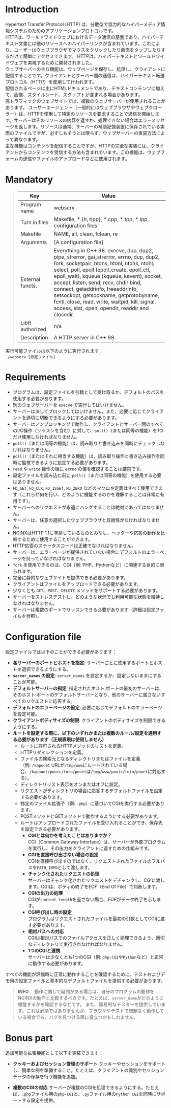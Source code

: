 # Introduction
Hypertext Transfer Protocol (HTTP) は、分散型で協力的なハイパーメディア情報システムのためのアプリケーションプロトコルです。  
HTTPは、ワールドワイドウェブにおけるデータ通信の基盤であり、ハイパーテキスト文書には他のリソースへのハイパーリンクが含まれています。これにより、ユーザーはウェブブラウザでマウスをクリックしたり画面をタップしたりするだけで簡単にアクセスできます。
HTTPは、ハイパーテキストとワールドワイドウェブを実現するために開発されました。  
ウェブサーバーの主な機能は、ウェブページを保存し、処理し、クライアントに配信することです。クライアントとサーバー間の通信は、ハイパーテキスト転送プロトコル（HTTP）を使用して行われます。  
配信されるページは主にHTMLドキュメントであり、テキストコンテンツに加えて、画像、スタイルシート、スクリプトが含まれる場合があります。  
高トラフィックのウェブサイトでは、複数のウェブサーバーが使用されることがあります。
ユーザーエージェント（一般的にはウェブブラウザやウェブクローラー）は、HTTPを使用して特定のリソースを要求することで通信を開始します。サーバーはそのリソースの内容を返すか、処理できない場合はエラーメッセージを返します。リソースは通常、サーバーの補助記憶装置に保存されている実際のファイルですが、必ずしもそうとは限らず、ウェブサーバーの実装方法によって異なります。  
主な機能はコンテンツを配信することですが、HTTPの完全な実装には、クライアントからコンテンツを受信する方法も含まれています。この機能は、ウェブフォームの送信やファイルのアップロードなどに使用されます。  

# Mandatory
>Key | Value
>--- | ---
>Program name|webserv
>Turn in files|Makefile, *.{h, hpp}, *.cpp, *.tpp, *.ipp, configuration files
>Makefile|NAME, all, clean, fclean, re
>Arguments|[A configuration file]
>External functs.|Everything in C++ 98. execve, dup, dup2, pipe, strerror, gai_strerror, errno, dup, dup2, fork, socketpair, htons, htonl, ntohs, ntohl, select, poll, epoll (epoll_create, epoll_ctl, epoll_wait), kqueue (kqueue, kevent), socket, accept, listen, send, recv, chdir bind, connect, getaddrinfo, freeaddrinfo, setsockopt, getsockname, getprotobyname, fcntl, close, read, write, waitpid, kill, signal, access, stat, open, opendir, readdir and closedir.
>Libft authorized|n/a
>Description|A HTTP server in C++ 98

実行可能ファイルは以下のように実行されます：  
`./webserv [設定ファイル]`

# Requirements
- プログラムは、設定ファイルを引数として受け取るか、デフォルトのパスを使用する必要があります。
- 別のウェブサーバーを `execve` で実行してはいけません。
- サーバーは決してブロックしてはいけません。また、必要に応じてクライアントを適切に切断できるようにする必要があります。
- サーバーはノンブロッキングで動作し、クライアントとサーバー間のすべてのI/O操作（リッスンを含む）に対して、`poll()`（または同等の機能）を1つだけ使用しなければなりません。
- `poll()`（または同等の機能）は、読み取りと書き込みを同時にチェックしなければなりません。
- `poll()`（またはそれに相当する機能）は、読み取り操作と書き込み操作を同時に監視できるように設定する必要があります。
- `read` や `write` 操作の後に `errno` の値を確認することは厳禁です。
- 設定ファイルを読み込む前に `poll()`（または同等の機能）を使用する必要はありません。
- `FD_SET`, `FD_CLR`, `FD_ISSET`, `FD_ZERO` などのマクロや定義はすべて使用できます（これらが何を行い、どのように機能するのかを理解することは非常に有用です）。
- サーバーへのリクエストが永遠にハングすることは絶対にあってはなりません。
- サーバーは、任意の選択したウェブブラウザと互換性がなければなりません。
- NGINXはHTTP 1.1に準拠しているものとみなし、ヘッダーや応答の動作を比較するために使用することができます。
- HTTP応答のステータスコードは正確でなければなりません。
- サーバーは、エラーページが提供されていない場合にデフォルトのエラーページを持っていなければなりません。
- `fork` を使用できるのは、CGI（例: PHP、Pythonなど）に関連する目的に限られます。
- 完全に静的なウェブサイトを提供できる必要があります。
- クライアントはファイルをアップロードできる必要があります。
- 少なくとも `GET`、`POST`、`DELETE` メソッドをサポートする必要があります。
- サーバーをストレステストし、どのような状況でも利用可能な状態を維持しなければなりません。
- サーバーは複数のポートでリッスンできる必要があります（詳細は設定ファイルを参照）。

# Configuration file
設定ファイルでは以下のことができる必要があります：
- **各サーバーのポートとホストを指定**: サーバーごとに使用するポートとホストを選択できるようにする。
- **`server_names` の設定**: `server_names` を設定するか、設定しないままにすることが可能。
- **デフォルトサーバーの指定**: 指定されたホスト:ポートの最初のサーバーは、そのホスト:ポートのデフォルトサーバーとなり、他のサーバーに属さないすべてのリクエストに応答する。
- **デフォルトのエラーページの設定**: 必要に応じてデフォルトのエラーページを設定可能。
- **クライアントボディサイズの制限**: クライアントのボディサイズを制限できるようにする。
- **ルートを設定する際に、以下のいずれかまたは複数のルール/設定を適用する必要があります（正規表現は使用しません）**
  - ルートに許可されるHTTPメソッドのリストを定義。
  - HTTPリダイレクションを定義。
  - ファイルの検索元となるディレクトリまたはファイルを定義  
  （例: `/kapouet` URLが`/tmp/www`にルートされている場合、`/kapouet/pouic/toto/pouet`は`/tmp/www/pouic/toto/pouet`に対応する）。
  - ディレクトリリスト表示をオンまたはオフに設定。
  - リクエストがディレクトリの場合に応答するデフォルトファイルを設定する必要があります。
  - 特定のファイル拡張子（例: `.php`）に基づいてCGIを実行する必要があります。
  - POSTメソッドとGETメソッドで動作するようにする必要があります。
  - ルートはアップロードされたファイルを受け入れることができ、保存先を設定できる必要があります。
    - **CGIとは何かを考えたことはありますか？**  
    CGI（Common Gateway Interface）は、サーバーが外部プログラムを実行し、その出力をクライアントに返すための仕組みです。
    - **CGIを直接呼び出さない場合の設定**  
    CGIを直接呼び出すのではなく、リクエストされたファイルのフルパスを`PATH_INFO`として渡します。
    - **チャンク化されたリクエストの処理**  
    サーバーはチャンク化されたリクエストをデチャンクし、CGIに渡します。CGIは、ボディの終了をEOF（End Of File）で判断します。
    - **CGIの出力の処理**  
    CGIが`content_length`を返さない場合、EOFがデータ終了を示します。
    - **CGI呼び出し時の設定**  
    プログラムはリクエストされたファイルを最初の引数としてCGIに渡す必要があります。
    - **相対パスへの対応**  
    CGIは相対パスでのファイルアクセスを正しく処理できるよう、適切なディレクトリで実行されなければなりません。
    - **1つのCGIと連携**  
    サーバーは少なくとも1つのCGI（例: `php-CGI`や`Python`など）と正常に動作する必要があります。

すべての機能が評価時に正常に動作することを確認するために、テストおよびデモ用の設定ファイルと基本的なデフォルトファイルを提供する必要があります。
> **INFO**： 動作に関して疑問がある場合は、自分のプログラムの動作をNGINXの動作と比較するべきです。たとえば、`server_name`がどのように機能するかを確認するなどです。
> また、簡易的なテスターを提供しています。これは必須ではありませんが、ブラウザやテストで問題なく動作している場合でも、バグを見つける際に役立つかもしれません。

# Bonus part

追加可能な拡張機能として以下を実装できます：

- **クッキーおよびセッション管理のサポート**
  クッキーやセッションをサポートし、簡単な例を準備すること。たとえば、クライアントの識別やセッションデータの保存を行う機能を追加。

- **複数のCGIの対応**
  サーバーが複数のCGIを処理できるようにする。たとえば、`.php`ファイル用の`php-CGI`と、`.py`ファイル用の`Python CGI`を同時にサポートする設定を提供。
